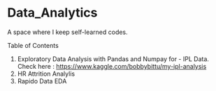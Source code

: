 # Data_Analytics

A space where I keep self-learned codes.

Table of Contents
1. Exploratory Data Analysis with Pandas and Numpay for - IPL Data. Check here : https://www.kaggle.com/bobbybittu/my-ipl-analysis
2. HR Attrition Analylis
3. Rapido Data EDA

